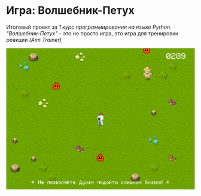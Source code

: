 # Игра: Волшебник-Петух

Итоговый проект за *1 курс программирования на языке Python. "Волшебник-Петух"* - это не просто игра, это игра для тренировки реакции *(Aim Trainer)* 

![Gameplay](images/preview_img.png)
